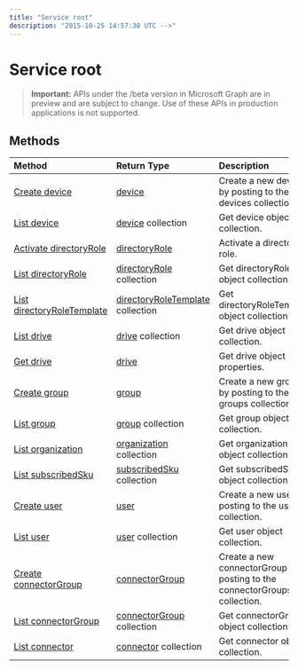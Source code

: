 ```yaml
---
title: "Service root"
description: "2015-10-25 14:57:30 UTC -->"
---
```


# Service root

> **Important:** APIs under the /beta version in Microsoft Graph are in preview and are subject to change. Use of these APIs in production applications is not supported.

## Methods



| Method		   | Return Type	|Description|
|:---------------|:--------|:----------|
|[Create device](../api/device-post-devices.md) |[device](device.md)| Create a new device by posting to the devices collection.|
|[List device](../api/device-list.md) | [device](device.md) collection |Get device object collection. |
|[Activate directoryRole](../api/directoryrole-post-directoryroles.md) | [directoryRole](directoryrole.md) |Activate a directory role. |
|[List directoryRole](../api/directoryrole-list.md) | [directoryRole](directoryrole.md) collection |Get directoryRole object collection. |
|[List directoryRoleTemplate](../api/directoryroletemplate-list.md) | [directoryRoleTemplate](directoryroletemplate.md) collection |Get directoryRoleTemplate object collection. |
|[List drive](../api/drive-list.md) | [drive](drive.md) collection |Get drive object collection. |
|[Get drive](../api/drive-get.md) | [drive](drive.md)  |Get drive object properties. |
|[Create group](../api/group-post-groups.md) |[group](group.md)| Create a new group by posting to the groups collection.|
|[List group](../api/group-list.md) | [group](group.md) collection |Get group object collection. |
|[List organization](../api/organization-list.md) | [organization](organization.md) collection |Get organization object collection. |
|[List subscribedSku](../api/subscribedsku-list.md) | [subscribedSku](subscribedsku.md) collection |Get subscribedSku object collection. |
|[Create user](../api/user-post-users.md) |[user](user.md)| Create a new user by posting to the users collection.|
|[List user](../api/user-list.md) | [user](user.md) collection |Get user object collection. |
|[Create connectorGroup](../api/connectorgroup-post-connectorgroups.md) |[connectorGroup](connectorgroup.md)|Create a new connectorGroup by posting to the connectorGroups collection.|
|[List connectorGroup](../api/connectorgroup-list.md) | [connectorGroup](connectorgroup.md) collection |Get connectorGroup object collection. |
|[List connector](../api/connector-list.md) | [connector](connector.md) collection |Get connector object collection. |

<!-- uuid: 8fcb5dbc-d5aa-4681-8e31-b001d5168d79
2015-10-25 14:57:30 UTC -->
<!-- {
  "type": "#page.annotation",
  "description": "Service root",
  "keywords": "",
  "section": "documentation",
  "tocPath": ""
}-->
